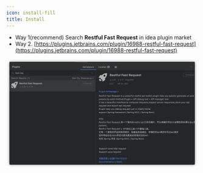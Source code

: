 ```yaml
---
icon: install-fill
title: Install
---
```



* Way 1(recommend) Search **Restful Fast Request** in idea plugin market
* Way 2. [https://plugins.jetbrains.com/plugin/16988-restful-fast-request](https://plugins.jetbrains.com/plugin/16988-restful-fast-request)

![download](../../.vuepress/public/img/download.png)